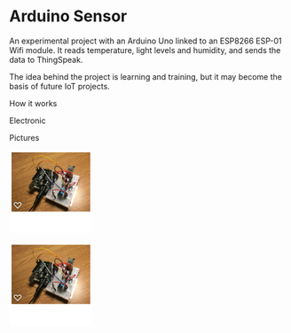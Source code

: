 # Arduino Sensor
An experimental project with an Arduino Uno linked to an ESP8266 ESP-01 Wifi module. 
It reads temperature, light levels and humidity, and sends the data to ThingSpeak.


The idea behind the project is learning and training, but it may become the basis of future IoT projects.

How it works

Electronic 

Pictures

![Picture of prototype board](https://github.com/kev1nd/ArduinoSensor/blob/master/assets/pic1.png)

![Picture of prototype board](https://github.com/kev1nd/ArduinoSensor/blob/master/assets/pic2.png)
